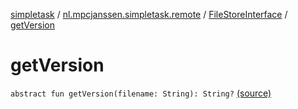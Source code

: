 [simpletask](../../index.md) / [nl.mpcjanssen.simpletask.remote](../index.md) / [FileStoreInterface](index.md) / [getVersion](.)

# getVersion

`abstract fun getVersion(filename: String): String?` [(source)](https://github.com/mpcjanssen/simpletask-android/blob/master/src/main/java/nl/mpcjanssen/simpletask/remote/FileStoreInterface.kt#L58)